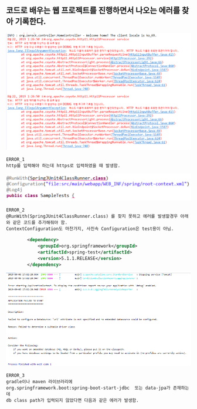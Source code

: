 ## 코드로 배우는 웹 프로젝트를 진행하면서 나오는 에러를 찾아 기록한다.



![ERROR_1](../img/Http11Processor.PNG)
   

```
ERROR_1  
http를 입력해야 하는데 https로 입력하였을 때 발생함.
```


![ERROR_2](../img/SpringJUnit4ClassRunner.PNG)

```
ERROR_2  
@RunWith(SpringJUnit4ClassRunner.class) 를 찾지 못하고 에러를 발생할경우 아래와 같은 코드를 추가해줘야 함.  
ContextConfiguration도 마찬가지, 사진속 Configuration은 test용이 아님.
```

```xml
        <dependency>
			<groupId>org.springframework</groupId>
			<artifactId>spring-test</artifactId>
			<version>5.1.1.RELEASE</version>
		</dependency>
```

![ERROR_3](../img/Url.PNG)

```
ERROR_3  
gradle이나 maven 라이브러리에  
org.springframework.boot:spring-boot-start-jdbc  또는 data-jpa가 존재하는데
db class path가 입력되지 않았다면 다음과 같은 에러가 발생함.
```

